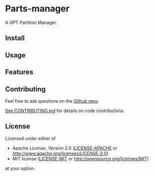 # Parts-manager

A GPT Partition Manager.

## Install

<!-- TODO: Install-->

## Usage

<!-- TODO: CLI Example here -->

## Features

<!-- TODO: Optional crate features -->

## Contributing

Feel free to ask questions on the [Github repo](https://github.com/DianaNites/parts_manager).

[See CONTRIBUTING.md](CONTRIBUTING.md) for details on code contributions.

## License

Licensed under either of

* Apache License, Version 2.0
   ([LICENSE-APACHE](LICENSE-APACHE) or <http://www.apache.org/licenses/LICENSE-2.0)>
* MIT license
   ([LICENSE-MIT](LICENSE-MIT) or <http://opensource.org/licenses/MIT)>

at your option.
